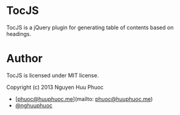 # TocJS

TocJS is a jQuery plugin for generating table of contents based on headings.

# Author

TocJS is licensed under MIT license.

Copyright (c) 2013 Nguyen Huu Phuoc

* [phuoc@huuphuoc.me](mailto: phuoc@huuphuoc.me)
* [@nghuuphuoc](http://twitter.com/nghuuphuoc)

